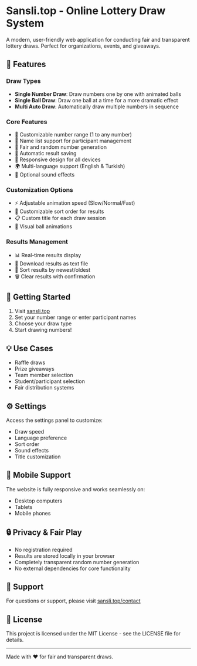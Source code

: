 # Sansli.top - Online Lottery Draw System

A modern, user-friendly web application for conducting fair and transparent lottery draws. Perfect for organizations, events, and giveaways.

## 🌟 Features

### Draw Types
- **Single Number Draw**: Draw numbers one by one with animated balls
- **Single Ball Draw**: Draw one ball at a time for a more dramatic effect
- **Multi Auto Draw**: Automatically draw multiple numbers in sequence

### Core Features
- 🎯 Customizable number range (1 to any number)
- 📝 Name list support for participant management
- 🔄 Fair and random number generation
- 💾 Automatic result saving
- 📱 Responsive design for all devices
- 🌍 Multi-language support (English & Turkish)
- 🎵 Optional sound effects

### Customization Options
- ⚡ Adjustable animation speed (Slow/Normal/Fast)
- 🔀 Customizable sort order for results
- 📋 Custom title for each draw session
- 🎨 Visual ball animations

### Results Management
- 📊 Real-time results display
- 💾 Download results as text file
- 🔄 Sort results by newest/oldest
- 🗑️ Clear results with confirmation

## 🚀 Getting Started

1. Visit [sansli.top](https://sansli.top)
2. Set your number range or enter participant names
3. Choose your draw type
4. Start drawing numbers!

## 💡 Use Cases

- Raffle draws
- Prize giveaways
- Team member selection
- Student/participant selection
- Fair distribution systems

## ⚙️ Settings

Access the settings panel to customize:
- Draw speed
- Language preference
- Sort order
- Sound effects
- Title customization

## 📱 Mobile Support

The website is fully responsive and works seamlessly on:
- Desktop computers
- Tablets
- Mobile phones

## 🔒 Privacy & Fair Play

- No registration required
- Results are stored locally in your browser
- Completely transparent random number generation
- No external dependencies for core functionality

## 🤝 Support

For questions or support, please visit [sansli.top/contact](https://sansli.top/contact)

## 📜 License

This project is licensed under the MIT License - see the LICENSE file for details.

---

Made with ❤️ for fair and transparent draws.